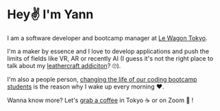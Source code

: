 # Hey✌️ I'm Yann 

I am a software developer and bootcamp manager at [Le Wagon Tokyo](https://www.lewagon.com/tokyo). 

I'm a maker by essence and I love to develop applications and push the limits of fields like VR, AR or recently AI (I guess it's not the right place to talk about my [leathercraft addiciton](https://medium.com/@yann.and.the.machines/yann-and-the-machines-50540e9ec088)? 🙄). 

I'm also a people person, [changing the life of our coding bootcamp students](https://www.lewagon.com/blog/meet-our-team-yann) is the reason why I wake up every morning ❤️. 

Wanna know more? Let's [grab a coffee](https://www.linkedin.com/in/yann-klein/) in Tokyo ☕️ or on Zoom 🎥 !

